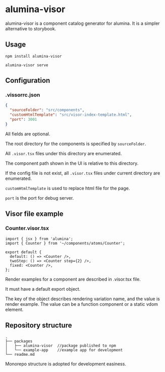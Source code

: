 # alumina-visor

alumina-visor is a component catalog generator for alumina.
It is a simpler alternative to storybook.

## Usage

```
npm install alumina-visor
```

```
alumina-visor serve
```

## Configuration

### .vissorrc.json
```json
{
  "sourceFolder": "src/components",
  "customHtmlTemplate": "src/visor-index-template.html",
  "port": 3001
}
```

All fields are optional.

The root directory for the components is specified by `sourceFolder`.

All `.visor.tsx` files under this directory are enumerated.

The component path shown in the UI is relative to this directory.

If the config file is not exist, all `.visor.tsx` files under current directory are enumerated.

`customHtmlTemplate` is used to replace html file for the page.

`port` is the port for debug server.


## Visor file example

### Counter.visor.tsx
```tsx
import { jsx } from 'alumina';
import { Counter } from '~/components/atoms/Counter';

export default {
  default: () => <Counter />,
  twoStep: () => <Counter step={2} />,
  fixed: <Counter />,
};
```

Render examples for a component are described in .visor.tsx file.

It must have a default export object.

The key of the object describes rendering variation name, and the value is render example.
The value can be a function component or a static vdom element.

## Repository structure

```
.
├── packages
│   ├── alumina-visor  //package published to npm
│   └── example-app    //example app for development
└── readme.md
```

Monorepo structure is adopted for development easiness.